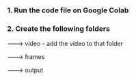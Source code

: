 <h3> 1. Run the code file on Google Colab </h3>
<h3> 2. Create the following folders  </h3>
<p>  --->   video - add the video to that folder</p>
<p>  --->   frames</p>
<p>  --->   output</p>
 
